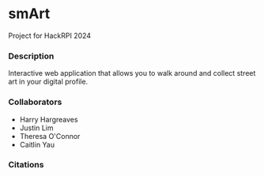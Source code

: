 # smArt
Project for HackRPI 2024

### Description
Interactive web application that allows you to walk around and collect street art in your digital profile. 

### Collaborators
- Harry Hargreaves
- Justin Lim
- Theresa O'Connor
- Caitlin Yau

### Citations